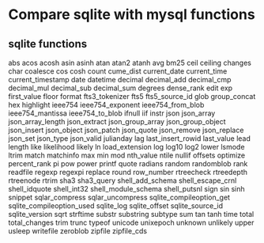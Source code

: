 # Compare sqlite with mysql functions

## sqlite functions
abs
acos
acosh
asin
asinh
atan
atan2
atanh
avg
bm25
ceil
ceiling
changes
char
coalesce
cos
cosh
count
cume_dist
current_date
current_time
current_timestamp
date
datetime
decimal
decimal_add
decimal_cmp
decimal_mul
decimal_sub
decimal_sum
degrees
dense_rank
edit
exp
first_value
floor
format
fts3_tokenizer
fts5
fts5_source_id
glob
group_concat
hex
highlight
ieee754
ieee754_exponent
ieee754_from_blob
ieee754_mantissa
ieee754_to_blob
ifnull
iif
instr
json
json_array
json_array_length
json_extract
json_group_array
json_group_object
json_insert
json_object
json_patch
json_quote
json_remove
json_replace
json_set
json_type
json_valid
julianday
lag
last_insert_rowid
last_value
lead
length
like
likelihood
likely
ln
load_extension
log
log10
log2
lower
lsmode
ltrim
match
matchinfo
max
min
mod
nth_value
ntile
nullif
offsets
optimize
percent_rank
pi
pow
power
printf
quote
radians
random
randomblob
rank
readfile
regexp
regexpi
replace
round
row_number
rtreecheck
rtreedepth
rtreenode
rtrim
sha3
sha3_query
shell_add_schema
shell_escape_crnl
shell_idquote
shell_int32
shell_module_schema
shell_putsnl
sign
sin
sinh
snippet
sqlar_compress
sqlar_uncompress
sqlite_compileoption_get
sqlite_compileoption_used
sqlite_log
sqlite_offset
sqlite_source_id
sqlite_version
sqrt
strftime
substr
substring
subtype
sum
tan
tanh
time
total
total_changes
trim
trunc
typeof
unicode
unixepoch
unknown
unlikely
upper
usleep
writefile
zeroblob
zipfile
zipfile_cds
